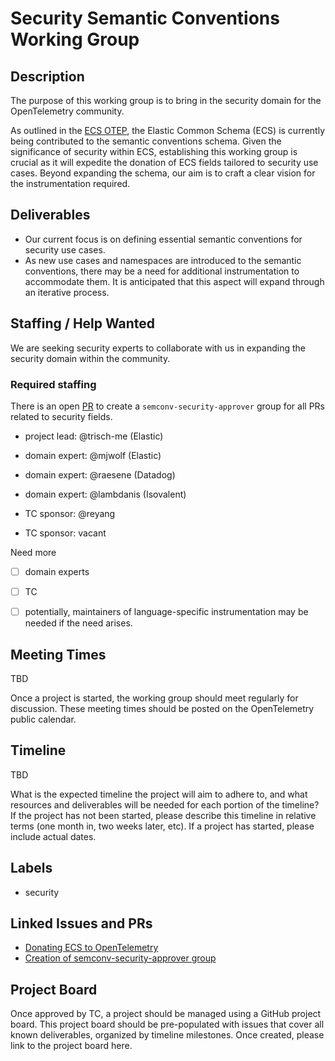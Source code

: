 # Security Semantic Conventions Working Group

## Description

The purpose of this working group is to bring in the security domain for the OpenTelemetry community. 

As outlined in the [ECS OTEP](https://github.com/open-telemetry/oteps/blob/main/text/0199-support-elastic-common-schema-in-opentelemetry.md), the Elastic Common Schema (ECS) is currently being contributed to the semantic conventions schema. Given the significance of security within ECS, establishing this working group is crucial as it will expedite the donation of ECS fields tailored to security use cases. Beyond expanding the schema, our aim is to craft a clear vision for the instrumentation required.

## Deliverables

* Our current focus is on defining essential semantic conventions for security use cases. 
* As new use cases and namespaces are introduced to the semantic conventions, there may be a need for additional instrumentation to accommodate them. It is anticipated that this aspect will expand through an iterative process.

## Staffing / Help Wanted

We are seeking security experts to collaborate with us in expanding the security domain within the community.  

### Required staffing

There is an open [PR](https://github.com/open-telemetry/semantic-conventions/issues/580) to create a `semconv-security-approver` group for all PRs related to security fields.  

* project lead: @trisch-me (Elastic)
* domain expert: @mjwolf (Elastic)
* domain expert: @raesene (Datadog)
* domain expert: @lambdanis (Isovalent)

* TC sponsor: @reyang
* TC sponsor: vacant

Need more 
- [ ] domain experts
- [ ] TC 
- [ ] potentially, maintainers of language-specific instrumentation may be needed if the need arises.


## Meeting Times

TBD

Once a project is started, the working group should meet regularly for discussion. These meeting times should be posted on the OpenTelemetry public calendar.

## Timeline

TBD

What is the expected timeline the project will aim to adhere to, and what resources and deliverables will be needed for each portion of the timeline? If the project has not been started, please describe this timeline in relative terms (one month in, two weeks later, etc). If a project has started, please include actual dates.

## Labels

* security

## Linked Issues and PRs

* [Donating ECS to OpenTelemetry](https://github.com/open-telemetry/oteps/blob/main/text/0199-support-elastic-common-schema-in-opentelemetry.md)
* [Creation of semconv-security-approver group](https://github.com/open-telemetry/semantic-conventions/issues/580)


## Project Board

Once approved by TC, a project should be managed using a GitHub project board. This project board should be pre-populated with issues that cover all known deliverables, organized by timeline milestones. Once created, please link to the project board here.
